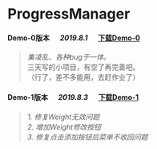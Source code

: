 # ProgressManager

#### Demo-0版本 &emsp; *2019.8.1* &emsp; [下载Demo-0](https://github.com/Asurx/ProgressManager/blob/master/_APKs/release/ProgressManagerDemo-0.apk)
> *集凌乱、各种bug于一体。*\
> 三天写的小项目，有空了再完善吧。\
>（行了，差不多能用，去赶作业了）

#### Demo-1版本 &emsp; *2019.8.3* &emsp; [下载Demo-1](https://github.com/Asurx/ProgressManager/raw/master/_APKs/release/ProgressManagerDemo-1.apk)
> *1. 修复Weight无效问题*\
> *2. 增加Weight修改按钮*\
> *3. 修复点击添加按钮后菜单不收回问题*
